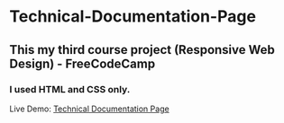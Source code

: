 # Technical-Documentation-Page
## This my third course project (Responsive Web Design) - FreeCodeCamp
### I used HTML and CSS only.
Live Demo: [Technical Documentation Page](https://salmasamyua.github.io/Technical-Documentation-Page/)
